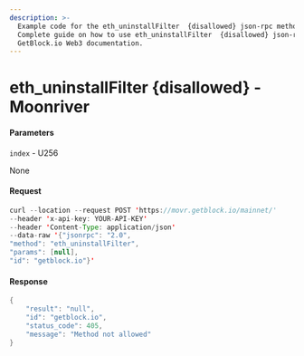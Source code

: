 ```yaml
---
description: >-
  Example code for the eth_uninstallFilter  {disallowed} json-rpc method.
  Сomplete guide on how to use eth_uninstallFilter  {disallowed} json-rpc in
  GetBlock.io Web3 documentation.
---
```


# eth\_uninstallFilter {disallowed} - Moonriver

#### Parameters

`index` - U256

None

#### Request

```java
curl --location --request POST 'https://movr.getblock.io/mainnet/' 
--header 'x-api-key: YOUR-API-KEY' 
--header 'Content-Type: application/json' 
--data-raw '{"jsonrpc": "2.0",
"method": "eth_uninstallFilter",
"params": [null],
"id": "getblock.io"}'
```

#### Response

```java
{
    "result": "null",
    "id": "getblock.io",
    "status_code": 405,
    "message": "Method not allowed"
}
```
